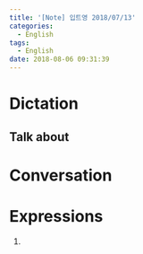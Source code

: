 ```yaml
---
title: '[Note] 입트영 2018/07/13'
categories:
  - English
tags:
  - English
date: 2018-08-06 09:31:39
---
```


# Dictation
## Talk about

# Conversation

# Expressions
1.